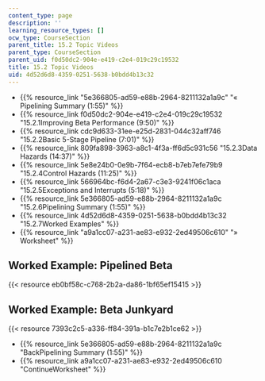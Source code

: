 ```yaml
---
content_type: page
description: ''
learning_resource_types: []
ocw_type: CourseSection
parent_title: 15.2 Topic Videos
parent_type: CourseSection
parent_uid: f0d50dc2-904e-e419-c2e4-019c29c19532
title: 15.2 Topic Videos
uid: 4d52d6d8-4359-0251-5638-b0bdd4b13c32
---
```


*   {{% resource_link "5e366805-ad59-e88b-2964-8211132a1a9c" "« Pipelining Summary (1:55)" %}}
*   {{% resource_link f0d50dc2-904e-e419-c2e4-019c29c19532 "15.2.1Improving Beta Performance (9:50)" %}}
*   {{% resource_link cdc9d633-31ee-e25d-2831-044c32aff746 "15.2.2Basic 5-Stage Pipeline (7:01)" %}}
*   {{% resource_link 809fa898-3963-a8c1-4f3a-ff6d5c931c56 "15.2.3Data Hazards (14:37)" %}}
*   {{% resource_link 5e8e24b0-0e9b-7f64-ecb8-b7eb7efe79b9 "15.2.4Control Hazards (11:25)" %}}
*   {{% resource_link 566964bc-f6d4-2a67-c3e3-9241f06c1aca "15.2.5Exceptions and Interrupts (5:18)" %}}
*   {{% resource_link 5e366805-ad59-e88b-2964-8211132a1a9c "15.2.6Pipelining Summary (1:55)" %}}
*   {{% resource_link 4d52d6d8-4359-0251-5638-b0bdd4b13c32 "15.2.7Worked Examples" %}}
*   {{% resource_link "a9a1cc07-a231-ae83-e932-2ed49506c610" "» Worksheet" %}}

Worked Example: Pipelined Beta
------------------------------

{{< resource eb0bf58c-c768-2b2a-da86-1bf65ef15415 >}}

Worked Example: Beta Junkyard
-----------------------------

{{< resource 7393c2c5-a336-ff84-391a-b1c7e2b1ce62 >}}

*   {{% resource_link 5e366805-ad59-e88b-2964-8211132a1a9c "BackPipelining Summary (1:55)" %}}
*   {{% resource_link a9a1cc07-a231-ae83-e932-2ed49506c610 "ContinueWorksheet" %}}